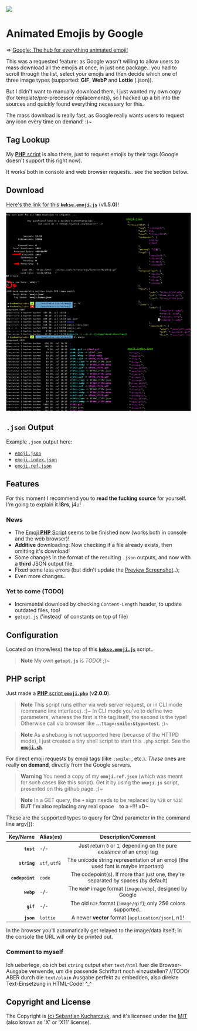 <img src="https://kekse.biz/php/count.php?override=github:noto-emoji-animation&text=`noto-emoji-animation`" />

# Animated Emojis by Google
=> [Google: The hub for everything animated emoji!](https://googlefonts.github.io/noto-emoji-animation/)

This was a requested feature: as Google wasn't willing to allow users to mass download all the emojis at once,
in just one package.. you had to scroll through the list, select your emojis and then decide which one of three
image types (supported: **GIF**, **WebP** and **Lottie** (.json)).

But I didn't want to manually download them, I just wanted my own copy (for template/pre-precessor replacements),
so I hacked up a bit into the sources and quickly found everything necessary for this.

The mass download is really fast, as Google really wants users to request any icon every time on demand! :)~

## **Tag Lookup**
My [**PHP** script](#php-script) is also there, just to request emojis by their tags (Google doesn't support
this right now).

It works both in console and web browser requests.. see the section below.

## Download
[Here's the link for this **`kekse.emoji.js`**](js/emoji.js) (v**1.5.0**)!

![Screenshot](docs/preview.png)

## **`.json`** Output
Example `.json` output here:
* [`emoji.json`](json/emoji.json)
* [`emoji.index.json`](json/emoji.index.json)
* [`emoji.ref.json`](json/emoji.ref.json)

## Features
For this moment I recommend you to **read the fucking source** for yourself. I'm going to explain it **l8rs**, j4u!

### News
* The [Emoji **PHP** Script](#php-script) seems to be finished now (works both in console and the web browser)!
* **Additive** downloading: Now checking if a file already exists, then omitting it's download!
* Some changes in the format of the resulting `.json` outputs, and now with a **third** JSON output file.
* Fixed some less errors (but didn't update the [Preview Screenshot](docs/preview.png)..);
* Even more changes..

### Yet to come (TODO)
* Incremental download by checking `Content-Length` header, to update outdated files, too!
* `getopt.js` ('instead' of constants on top of file)

## Configuration
Located on (more/less) the top of this **[`kekse.emoji.js`](js/emoji.js)** script..

> **Note**
> My own **`getopt.js`** is _TODO_! ;)~

## **PHP** script
Just made a [**PHP** script **`emoji.php`**](php/emoji.php) (v**2.0.0**).

> **Note**
> This script runs either via web server request, or in CLI mode (command line interface). :)~
> In CLI mode you've to define two parameters, whereas the first is the tag itself, the second is the type!
> Otherwise call via browser like **...`?tag=:smile:&type=test`**. ;)~

> **Note**
> As a shebang is not supported here (because of the HTTPD mode), I just created a tiny shell script to start this `.php` script.
> See the **[`emoji.sh`](php/emoji.sh)**.

For direct emoji requests by emoji tags (like `:smile:`, etc.). _These_ ones are really **on demand**, directly from the Google servers.

> **Warning**
> You need a copy of my **`emoji.ref.json`** (which was meant for such cases like this script).
> Get it by using the **`emoji.js`** script, presented on this github page. ;)~

> **Note**
> In a GET query, the `+` sign needs to be replaced by `%2B` or `%2b`!
> **BUT I'm also replacing any real space ` ` to a `+`!!! xD~**

These are the supported types to query for (2nd parameter in the command line argv[]):

| Key/Name      | Alias(es)     | Description/Comment                                                                |
| ------------: | :------------ | :--------------------------------------------------------------------------------: |
| **`test`**      | -/-           | Just return `0` or `1`, depending on the pure _existence_ of an emoji tag        |
| **`string`**    | `utf`, `utf8` | The unicode string representation of an emoji (the used font is maybe important) |
| **`codepoint`** | `code`        | The codepoint(s). If more than just one, they're separated by spaces (by default)|
| **`webp`**      | -/-           | The `WebP` image format (`image/webp`), designed by Google                       |
| **`gif`**       | -/-           | The old `GIF` format (`image/gif`); only 256 colors supported..                  |
| **`json`**      | `lottie`      | A newer **vector** format (`application/json`), n1!                              |

In the browser you'll automatically get relayed to the image/data itself; in the console the URL will only be printed out.

### Comment to myself
Ich ueberlege, ob ich bei `string` output eher `text/html` fuer die Browser-Ausgabe verwende, um die passende Schriftart noch einzustellen? //TODO/
ABER durch die `text/plain` Ausgabe perfekt zu embedden, also direkte Text-Einsetzung in HTML-Code! ^\_^

## Copyright and License
The Copyright is [(c) Sebastian Kucharczyk](COPYRIGHT.txt),
and it's licensed under the [MIT](LICENSE.txt) (also known as 'X' or 'X11' license).
